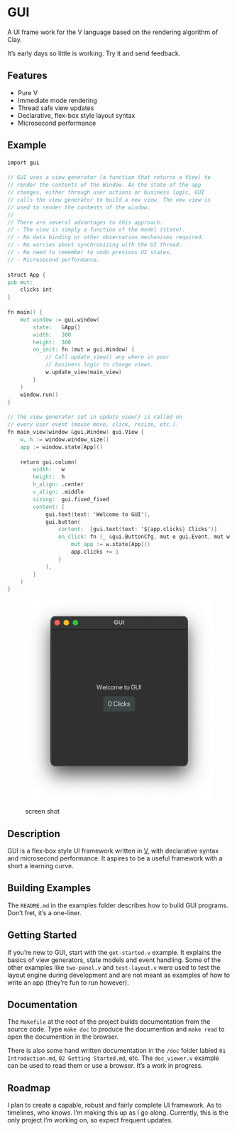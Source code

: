 # GUI

A UI frame work for the V language based on the rendering algorithm of
Clay.

It’s early days so little is working. Try it and send feedback.

## Features

- Pure V
- Immediate mode rendering
- Thread safe view updates
- Declarative, flex-box style layout syntax
- Microsecond performance

## Example

``` v
import gui

// GUI uses a view generator (a function that returns a View) to
// render the contents of the Window. As the state of the app
// changes, either through user actions or business logic, GUI
// calls the view generator to build a new view. The new view is
// used to render the contents of the window.
//
// There are several advantages to this approach.
// - The view is simply a function of the model (state).
// - No data binding or other observation mechanisms required.
// - No worries about synchronizing with the UI thread.
// - No need to remember to undo previous UI states.
// - Microsecond performance.

struct App {
pub mut:
    clicks int
}

fn main() {
    mut window := gui.window(
        state:   &App{}
        width:   300
        height:  300
        on_init: fn (mut w gui.Window) {
            // Call update_view() any where in your
            // business logic to change views.
            w.update_view(main_view)
        }
    )
    window.run()
}

// The view generator set in update_view() is called on
// every user event (mouse move, click, resize, etc.).
fn main_view(window &gui.Window) gui.View {
    w, h := window.window_size()
    app := window.state[App]()

    return gui.column(
        width:   w
        height:  h
        h_align: .center
        v_align: .middle
        sizing:  gui.fixed_fixed
        content: [
            gui.text(text: 'Welcome to GUI'),
            gui.button(
                content:  [gui.text(text: '${app.clicks} Clicks')]
                on_click: fn (_ &gui.ButtonCfg, mut e gui.Event, mut w gui.Window) {
                    mut app := w.state[App]()
                    app.clicks += 1
                }
            ),
        ]
    )
}
```

<figure>

<img src="gui.png" alt="screen shot" />
<figcaption aria-hidden="true">

screen shot
</figcaption>

</figure>

## Description

GUI is a flex-box style UI framework written in [V](https://vlang.io),
with declarative syntax and microsecond performance. It aspires to be a
useful framework with a short a learning curve.

## Building Examples

The `README.md` in the examples folder describes how to build GUI
programs. Don’t fret, it’s a one-liner.

## Getting Started

If you’re new to GUI, start with the `get-started.v` example. It
explains the basics of view generators, state models and event handling.
Some of the other examples like `two-panel.v` and `test-layout.v` were
used to test the layout engine during development and are not meant as
examples of how to write an app (they’re fun to run however).

## Documentation

The `Makefile` at the root of the project builds documentation from the
source code. Type `make doc` to produce the documention and `make read`
to open the documention in the browser.

There is also some hand written documentation in the `/doc` folder
labled `01 Introduction.md`, `02 Getting Started.md`, etc. The
`doc_viewer.v` example can be used to read them or use a browser. It’s a
work in progress.

## Roadmap

I plan to create a capable, robust and fairly complete UI framework. As
to timelines, who knows. I’m making this up as I go along. Currently,
this is the only project I’m working on, so expect frequent updates.
